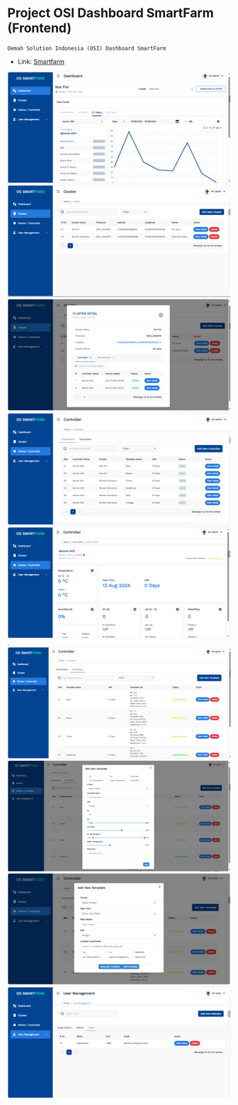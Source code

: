 # Project OSI Dashboard SmartFarm (Frontend)
`` Oemah Solution Indonesia (OSI) Dashboard SmartFarm ``
- Link: [Smartfarm](https://osi-dashboard-smartfarm.vercel.app/)

![](image/dashboard.png)
![](image/cluster.png)
![](image/clusterdetail.png)
![](image/controller.png)
![](image/viewdetailcontroller.png).
![](image/templates.png)
![](image/addtemplatemanual.png)
![](image/addtemplateAI.png)
![](image/user.png)
